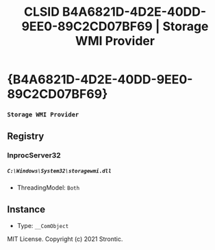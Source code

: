 ﻿---
title: "CLSID B4A6821D-4D2E-40DD-9EE0-89C2CD07BF69 | Storage WMI Provider"
excerpt: What is COM-Object CLSID B4A6821D-4D2E-40DD-9EE0-89C2CD07BF69?
---

# {B4A6821D-4D2E-40DD-9EE0-89C2CD07BF69}

### `Storage WMI Provider`

## Registry


### InprocServer32

##### `C:\Windows\System32\storagewmi.dll`
* ThreadingModel: `Both`

## Instance

* Type: `__ComObject`

MIT License. Copyright (c) 2021 Strontic.


